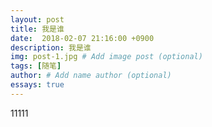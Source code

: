 ```yaml
---
layout: post
title: 我是谁
date:  2018-02-07 21:16:00 +0900
description: 我是谁
img: post-1.jpg # Add image post (optional)
tags: [随笔]
author: # Add name author (optional)
essays: true
---
```


11111
